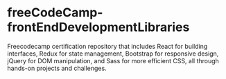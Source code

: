 # freeCodeCamp-frontEndDevelopmentLibraries
Freecodecamp certification repository that includes React for building interfaces, Redux for state management, Bootstrap for responsive design, jQuery for DOM manipulation, and Sass for more efficient CSS, all through hands-on projects and challenges.
